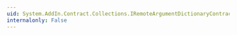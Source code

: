 ```yaml
---
uid: System.AddIn.Contract.Collections.IRemoteArgumentDictionaryContract.GetValues
internalonly: False
---
```

